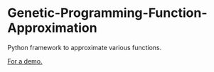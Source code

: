 # Genetic-Programming-Function-Approximation
Python framework to approximate various functions.

[For a demo.](/PredictionDemo.ipynb)
